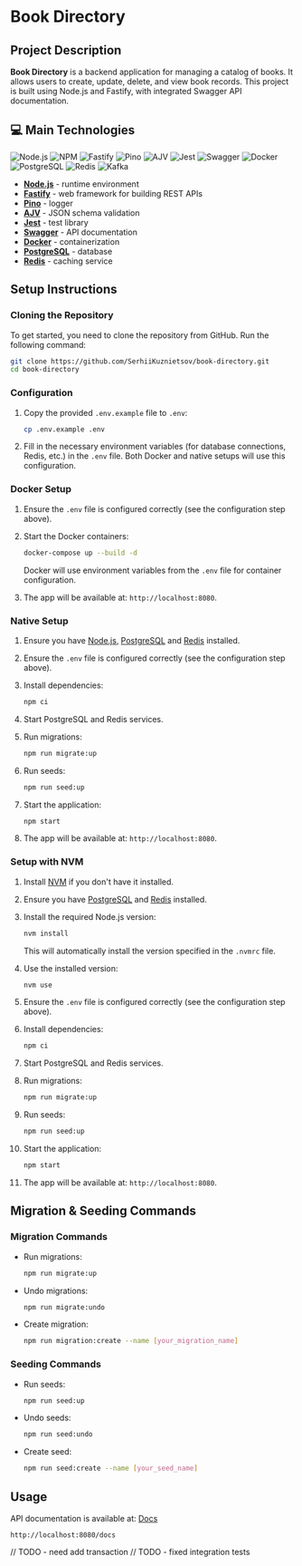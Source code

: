 # Book Directory

## Project Description

**Book Directory** is a backend application for managing a catalog of books. It allows users to create, update, delete, and view book records. This project is built using Node.js and Fastify, with integrated Swagger API documentation.

## 💻 Main Technologies

![Node.js](https://img.shields.io/badge/Node.js-22.14.0-339933?logo=node.js&logoColor=white)
![NPM](https://img.shields.io/badge/NPM-10.9.2-CB3837?logo=npm&logoColor=white)
![Fastify](https://img.shields.io/badge/Fastify-Web_Framework-000000?logo=fastify)
![Pino](https://img.shields.io/badge/Pino-Logger-000000?logo=pino&logoColor=white)
![AJV](https://img.shields.io/badge/AJV-JSON_Validation-006400?logo=json)
![Jest](https://img.shields.io/badge/Jest-Test_Library-C21325?logo=jest&logoColor=white)
![Swagger](https://img.shields.io/badge/Swagger-API_Documentation-85EA2D?logo=swagger&logoColor=black)
![Docker](https://img.shields.io/badge/Docker-Containerization-2496ED?logo=docker&logoColor=white)
![PostgreSQL](https://img.shields.io/badge/PostgreSQL-15.5-336791?logo=postgresql&logoColor=white)
![Redis](https://img.shields.io/badge/Redis-7.2.4-DC382D?logo=redis&logoColor=white)
![Kafka](https://img.shields.io/badge/Kafka-Streaming-231F20?logo=apachekafka&logoColor=white)

- [**Node.js**](https://nodejs.org/) - runtime environment
- [**Fastify**](https://www.fastify.io/) - web framework for building REST APIs
- [**Pino**](https://github.com/pinojs/pino) - logger
- [**AJV**](https://ajv.js.org/) - JSON schema validation
- [**Jest**](https://jestjs.io/) - test library
- [**Swagger**](https://swagger.io/) - API documentation
- [**Docker**](https://www.docker.com/) - containerization
- [**PostgreSQL**](https://www.postgresql.org/) - database
- [**Redis**](https://redis.io/) - caching service

## Setup Instructions

### Cloning the Repository

To get started, you need to clone the repository from GitHub. Run the following command:

```bash
git clone https://github.com/SerhiiKuznietsov/book-directory.git
cd book-directory
```

### Configuration

1. Copy the provided `.env.example` file to `.env`:
   ```bash
   cp .env.example .env
   ```

2. Fill in the necessary environment variables (for database connections, Redis, etc.) in the `.env` file. Both Docker and native setups will use this configuration.

### Docker Setup

1. Ensure the `.env` file is configured correctly (see the configuration step above).

2. Start the Docker containers:
   ```bash
   docker-compose up --build -d
   ```
   Docker will use environment variables from the `.env` file for container configuration.

3. The app will be available at: `http://localhost:8080`.

### Native Setup

1. Ensure you have [Node.js](https://nodejs.org/), [PostgreSQL](https://www.postgresql.org/) and [Redis](https://redis.io/) installed.

2. Ensure the `.env` file is configured correctly (see the configuration step above).

3. Install dependencies:
   ```bash
   npm ci
   ```

4. Start PostgreSQL and Redis services.

5. Run migrations:
   ```bash
   npm run migrate:up
   ```

6. Run seeds:
   ```bash
   npm run seed:up
   ```

7. Start the application:
   ```bash
   npm start
   ```

8. The app will be available at: `http://localhost:8080`.

### Setup with NVM

1. Install [NVM](https://github.com/nvm-sh/nvm) if you don't have it installed.

2. Ensure you have [PostgreSQL](https://www.postgresql.org/) and [Redis](https://redis.io/) installed.

3. Install the required Node.js version:
   ```bash
   nvm install
   ```
   This will automatically install the version specified in the `.nvmrc` file.

4. Use the installed version:
   ```bash
   nvm use
   ```

5. Ensure the `.env` file is configured correctly (see the configuration step above).

6. Install dependencies:
   ```bash
   npm ci
   ```

7. Start PostgreSQL and Redis services.

8. Run migrations:
   ```bash
   npm run migrate:up
   ```

9. Run seeds:
   ```bash
   npm run seed:up
   ```

1. Start the application:
   ```bash
   npm start
   ```

2. The app will be available at: `http://localhost:8080`.

## Migration & Seeding Commands

### Migration Commands

- Run migrations:
  ```bash
  npm run migrate:up
  ```
- Undo migrations:
  ```bash
  npm run migrate:undo
  ```
- Create migration:
  ```bash
  npm run migration:create --name [your_migration_name]
  ```

### Seeding Commands

- Run seeds:
  ```bash
  npm run seed:up
  ```
- Undo seeds:
  ```bash
  npm run seed:undo
  ```
- Create seed:
  ```bash
  npm run seed:create --name [your_seed_name]
  ```

## Usage

API documentation is available at: [Docs](http://localhost:8080/docs)

`http://localhost:8080/docs`




// TODO - need add transaction
// TODO - fixed integration tests